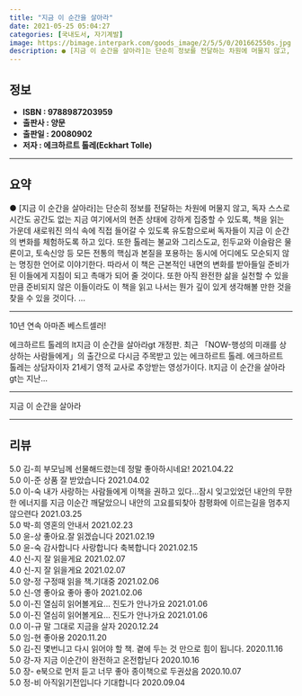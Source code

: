 ```yaml
---
title: "지금 이 순간을 살아라"
date: 2021-05-25 05:04:27
categories: [국내도서, 자기계발]
image: https://bimage.interpark.com/goods_image/2/5/5/0/201662550s.jpg
description: ● [지금 이 순간을 살아라]는 단순히 정보를 전달하는 차원에 머물지 않고, 독자 스스로 시간도 공간도 없는 지금 여기에서의 현존 상태에 강하게 집중할 수 있도록, 책을 읽는 가운데 새로워진 의식 속에 직접 들어갈 수 있도록 유도함으로써 독자들이 지금 이 순간의 변화를 체험하도록 하고
---
```


## **정보**

- **ISBN : 9788987203959**
- **출판사 : 양문**
- **출판일 : 20080902**
- **저자 : 에크하르트 톨레(Eckhart Tolle)**

------



## **요약**

●  [지금 이 순간을 살아라]는 단순히 정보를 전달하는 차원에 머물지 않고, 독자 스스로 시간도 공간도 없는 지금 여기에서의 현존 상태에 강하게 집중할 수 있도록, 책을 읽는 가운데 새로워진 의식 속에 직접 들어갈 수 있도록 유도함으로써 독자들이 지금 이 순간의 변화를 체험하도록 하고 있다. 또한 톨레는 불교와 그리스도교, 힌두교와 이슬람은 물론이고, 토속신앙 등 모든 전통의 핵심과 본질을 포용하는 동시에 어디에도 모순되지 않는 명징한 언어로 이야기한다. 따라서 이 책은 근본적인 내면의 변화를 받아들일 준비가 된 이들에게 지침이 되고 촉매가 되어 줄 것이다. 또한 아직 완전한 삶을 실천할 수 있을 만큼 준비되지 않은 이들이라도 이 책을 읽고 나서는 뭔가 깊이 있게 생각해볼 만한 것을 찾을 수 있을 것이다. ...

------

10년 연속 아마존 베스트셀러!

에크하르트 톨레의 lt지금 이 순간을 살아라gt 개정판. 최근 「NOW-행성의 미래를 상상하는 사람들에게」의 출간으로 다시금 주목받고 있는 에크하르트 톨레. 에크하르트 톨레는 상담자이자 21세기 영적 교사로 추앙받는 영성가이다. lt지금 이 순간을 살아라gt는 지난... 

------


지금 이 순간을 살아라 

------


## **리뷰** 

5.0 김-희 부모님께 선물해드렸는데 정말 좋아하시네요! 2021.04.22 <br/>5.0 이-준 상품 잘 받았습니다  2021.04.02 <br/>5.0 이-숙 내가 사랑하는 사람들에게 이책을 권하고 있다...잠시 잊고있었던 내안의 무한한 에너지를 지금 이순간 깨달았으니 내안의 고요를되찾아 참평화에 이르는길을 멈추지 않으련다 2021.03.25 <br/>5.0 박-희 영혼의 안내서 2021.02.23 <br/>5.0 윤-상 좋아요.잘 읽겠습니다 2021.02.19 <br/>5.0 윤-숙 감사합니다 사랑합니다 축복합니다 2021.02.15 <br/>4.0 신-지 잘 읽을게요 2021.02.07 <br/>4.0 신-지 잘 읽을게요 2021.02.07 <br/>5.0 양-정 구정때 읽을 책.기대중 2021.02.06 <br/>5.0 신-영 좋아요 좋아 좋아  2021.02.06 <br/>5.0 이-진 열심히 읽어볼게요... 진도가 안나가요 2021.01.06 <br/>5.0 이-진 열심히 읽어볼게요... 진도가 안나가요 2021.01.06 <br/>0.0 이-규 말 그대로 지금을 살자  2020.12.24 <br/>5.0 임-현 좋아용 2020.11.20 <br/>5.0 김-진 몇번니고 다시 읽어야 할 책. 곁에 두는 것 만으로 힘이 됩니다. 2020.11.16 <br/>5.0 강-자 지금 이순간이 완전하고 온전합닏다 2020.10.16 <br/>5.0 장- e북으로 먼저 듣고 너무 좋아 종이책으로 두권샀음 2020.10.07 <br/>5.0 정-비 아직읽기전입니다 기대합니다 2020.09.04 <br/>